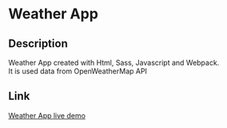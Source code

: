 # Weather App

## Description

Weather App created with Html, Sass, Javascript and Webpack.
<br />
It is used data from OpenWeatherMap API

## Link

[Weather App live demo](https://macj13.github.io/weather-app/)
